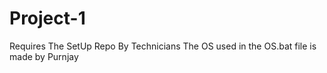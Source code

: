 # Project-1
Requires The SetUp Repo By Technicians
The OS used in the OS.bat file is made by Purnjay
